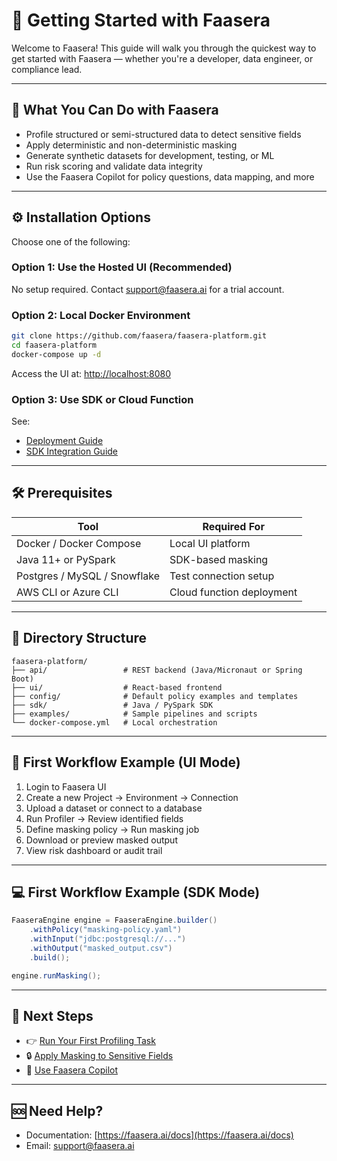 # 🚀 Getting Started with Faasera

Welcome to Faasera! This guide will walk you through the quickest way to get started with Faasera — whether you're a developer, data engineer, or compliance lead.

---

## 🧰 What You Can Do with Faasera

- Profile structured or semi-structured data to detect sensitive fields
- Apply deterministic and non-deterministic masking
- Generate synthetic datasets for development, testing, or ML
- Run risk scoring and validate data integrity
- Use the Faasera Copilot for policy questions, data mapping, and more

---

## ⚙️ Installation Options

Choose one of the following:

### Option 1: Use the Hosted UI (Recommended)
No setup required. Contact [support@faasera.ai](mailto:support@faasera.ai) for a trial account.

### Option 2: Local Docker Environment
```bash
git clone https://github.com/faasera/faasera-platform.git
cd faasera-platform
docker-compose up -d
```

Access the UI at: [http://localhost:8080](http://localhost:8080)

### Option 3: Use SDK or Cloud Function
See:
- [Deployment Guide](./faasera-deployment-guide.md)
- [SDK Integration Guide](./implementation-sdk.md)

---

## 🛠️ Prerequisites

| Tool | Required For |
|------|--------------|
| Docker / Docker Compose | Local UI platform |
| Java 11+ or PySpark | SDK-based masking |
| Postgres / MySQL / Snowflake | Test connection setup |
| AWS CLI or Azure CLI | Cloud function deployment |

---

## 📁 Directory Structure

```plaintext
faasera-platform/
├── api/                 # REST backend (Java/Micronaut or Spring Boot)
├── ui/                  # React-based frontend
├── config/              # Default policy examples and templates
├── sdk/                 # Java / PySpark SDK
├── examples/            # Sample pipelines and scripts
└── docker-compose.yml   # Local orchestration
```

---

## 🚦 First Workflow Example (UI Mode)

1. Login to Faasera UI
2. Create a new Project → Environment → Connection
3. Upload a dataset or connect to a database
4. Run Profiler → Review identified fields
5. Define masking policy → Run masking job
6. Download or preview masked output
7. View risk dashboard or audit trail

---

## 💻 First Workflow Example (SDK Mode)

```java
FaaseraEngine engine = FaaseraEngine.builder()
    .withPolicy("masking-policy.yaml")
    .withInput("jdbc:postgresql://...")
    .withOutput("masked_output.csv")
    .build();

engine.runMasking();
```

---

## 📌 Next Steps

- 👉 [Run Your First Profiling Task](./user-guide-profiler.md)
- 🔒 [Apply Masking to Sensitive Fields](./user-guide-masking.md)
- 🤖 [Use Faasera Copilot](./user-guide-ui.md)

---

## 🆘 Need Help?

- Documentation: [https://faasera.ai/docs](https://faasera.ai/docs)
- Email: [support@faasera.ai](mailto:support@faasera.ai)

